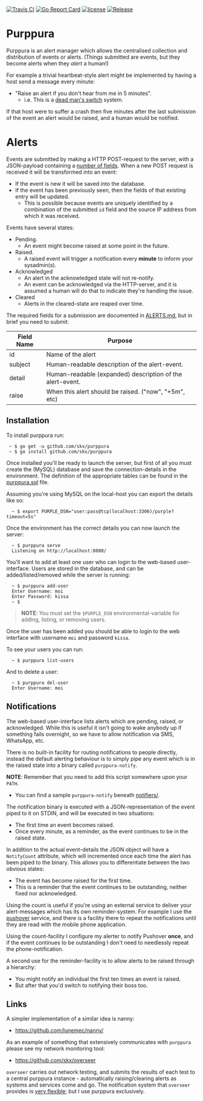[![Travis CI](https://img.shields.io/travis/skx/purppura/master.svg?style=flat-square)](https://travis-ci.org/skx/purppura)
[![Go Report Card](https://goreportcard.com/badge/github.com/skx/purppura)](https://goreportcard.com/report/github.com/skx/purppura)
[![license](https://img.shields.io/github/license/skx/purppura.svg)](https://github.com/skx/purppura/blob/master/LICENSE)
[![Release](https://img.shields.io/github/release/skx/purppura.svg)](https://github.com/skx/purppura/releases/latest)


# Purppura

Purppura is an alert manager which allows the centralised collection and distribution of events or alerts.  (Things submitted are events, but they become alerts when they _alert_ a human!)

For example a trivial heartbeat-style alert might be implemented by having a host send a message every minute:

* "Raise an alert if you don't hear from me in 5 minutes".
   * i.e. This is a [dead man's switch](https://en.wikipedia.org/wiki/Dead_man%27s_switch) system.

If that host were to suffer a crash then five minutes after the last submission of the event an alert would be raised, and a human would be notified.


# Alerts

Events are submitted by making a HTTP POST-request to the server, with a JSON-payload containing a [number of fields](ALERTS.md).  When a new POST request is received it will be transformed into an event:

* If the event is new it will be saved into the database.
* If the event has been previously seen, then the fields of that existing entry will be updated.
   * This is possible because events are uniquely identified by a combination of the submitted `id` field and the source IP address from which it was received.

Events have several states:

* Pending.
   * An event might become raised at some point in the future.
* Raised.
   * A raised event will trigger a notification every **minute** to inform your sysadmin(s).
* Acknowledged
   * An alert in the acknowledged state will not re-notify.
   * An event can be acknowledged via the HTTP-server, and it is assumed a human will do that to indicate they're handling the issue.
* Cleared
   * Alerts in the cleared-state are reaped over time.

The required fields for a submission are documented in [ALERTS.md](ALERTS.md),
but in brief you need to submit:

|Field Name | Purpose                                                   |
|-----------|-----------------------------------------------------------|
|id         | Name of the alert                                         |
|subject    | Human-readable description of the alert-event.            |
|detail     | Human-readable (expanded) description of the alert-event. |
|raise      | When this alert should be raised. ("now", "+5m", etc)     |



## Installation

To install purppura run:

     ~ $ go get -u github.com/skx/purppura
     ~ $ go install github.com/skx/purppura

Once installed you'll be ready to launch the server, but first of all you
must create the (MySQL) database and save the connection-details in the
environment.  The definition of the appropriate tables can be found in
the [purppura.sql](purppura.sql) file.

Assuming you're using MySQL on the local-host you can export the details
like so:

      ~ $ export PURPLE_DSN="user:pass@tcp(localhost:3306)/purple?timeout=5s"

Once the environment has the correct details you can now launch the
server:

      ~ $ purppura serve
      Listening on http://localhost:8080/

You'll want to add at least one user who can login to the web-based user-interface.  Users are stored in the database, and can be added/listed/removed  while the server is running:

      ~ $ purppura add-user
      Enter Username: moi
      Enter Password: kissa
      ~ $

> **NOTE**: You must set the `$PURPLE_DSN` environmental-variable for adding, listing, or removing users.

Once the user has been added you should be able to login to the web interface with username `moi` and password `kissa`.

To see your users you can run:

      ~ $ purppura list-users

And to delete a user:

      ~ $ purppura del-user
      Enter Username: moi



## Notifications

The web-based user-interface lists alerts which are pending, raised, or acknowledged.  While this is useful it isn't going to wake anybody up if something fails overnight, so we have to allow notification via SMS, WhatsApp, etc.

There is no built-in facility for routing notifications to people directly, instead the default alerting behaviour is to simply pipe any event which is in the raised state into a binary called `purppura-notify`.

**NOTE**: Remember that you need to add this script somewhere upon your `PATH`.

* You can find a sample `purppura-notify` beneath [notifiers/](notifiers/).

The notification binary is executed with a JSON-representation of the event
piped to it on STDIN, and will be executed in two situations:

* The first time an event becomes raised.
* Once every minute, as a reminder, as the event continues to be in the raised state.

In addition to the actual event-details the JSON object will have a `NotifyCount` attribute, which will incremented once each time the alert has been piped to the binary.  This allows you to differentiate between the two obvious states:

* The event has become raised for the first time.
* This is a reminder that the event continues to be outstanding, neither fixed nor acknowledged.

Using the count is useful if you're using an external service to deliver your alert-messages which has its own reminder-system.  For example I use the [pushover](http://pushover.net/) service, and there is a facility there to repeat the notifications until they are read with the mobile phone application.

Using the count-facility I configure my alerter to notify Pushover __once__,
and if the event continues to be outstanding I don't need to needlessly repeat the phone-notification.

A second use for the reminder-facility is to allow alerts to be raised through a hierarchy:

* You might notify an individual the first ten times an event is raised.
* But after that you'd switch to notifying their boss too.



## Links

A simpler implementation of a similar idea is nanny:

* https://github.com/lunemec/nanny/

As an example of something that extensively communicates with `purppura` please see my network monitoring tool:

* https://github.com/skx/overseer

`overseer` carries out network testing, and submits the results of each test to a central purppura instance - automatically raising/clearing alerts as systems and services come and go.  The notification system that `overseer` provides is [very flexible](https://github.com/skx/overseer/#notification); but I use purppura exclusively.
